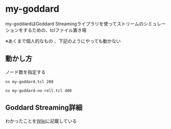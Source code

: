 # my-goddard
my-goddardはGoddard Streamingライブラリを使ってストリームのシミュレーションをするための、tclファイル置き場

※あくまで個人的なもの 、下記のようにやっても動かない

## 動かし方

ノード数を指定する

`ns my-goddard.tcl 200`

`ns my-goddard-no-roll.tcl 400`

## Goddard Streaming詳細
わかったことを[Wiki](https://github.com/proshunsuke/my-goddard/wiki)に記載している

